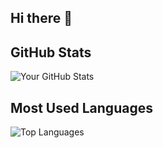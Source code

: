 ## Hi there 👋

<!--
**legitimationkai/legitimationkai** is a ✨ _special_ ✨ repository because its `README.md` (this file) appears on your GitHub profile.

Here are some ideas to get you started:

- 🔭 I’m currently working on ...
- 🌱 I’m currently learning ...
- 👯 I’m looking to collaborate on ...
- 🤔 I’m looking for help with ...
- 💬 Ask me about ...
- 📫 How to reach me: ...
- 😄 Pronouns: ...
- ⚡ Fun fact: ...
-->

## GitHub Stats
![Your GitHub Stats](https://github-readme-stats.vercel.app/api?username=legitimationkai&show_icons=true&theme=default)

## Most Used Languages
![Top Languages](https://github-readme-stats.vercel.app/api/top-langs/?username=legitimationkai&layout=compact)

